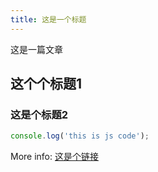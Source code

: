 ```yaml
---
title: 这是一个标题
---
```

这是一篇文章

## 这个个标题1

### 这是个标题2

``` JavaScript
console.log('this is js code');
```

More info: [这是个链接](http://www.hgchzj.com/)
